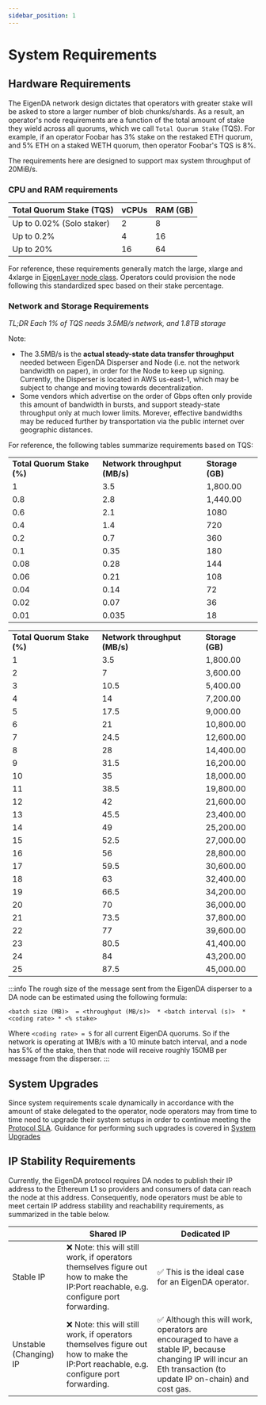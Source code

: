```yaml
---
sidebar_position: 1
---
```


# System Requirements

## Hardware Requirements

The EigenDA network design dictates that operators with greater stake will
be asked to store a larger number of blob chunks/shards. As a result, an operator's node requirements are a
function of the total amount of stake they wield across all quorums, which we
call `Total Quorum Stake` (TQS). For example, if an operator Foobar has 3% stake
on the restaked ETH quorum, and 5% ETH on a staked WETH quorum, then operator
Foobar's TQS is 8%.

The requirements here are designed to support max system throughput of 20MiB/s.

### CPU and RAM requirements

| Total Quorum Stake (TQS) | vCPUs |  RAM (GB)|
| ------------------------ | ----------------------- | -------------------- |
| Up to 0.02% (Solo staker)      | 2 | 8   |
| Up to 0.2%                     |  4 | 16        |
| Up to 20%                      |  16 | 64     |

For reference, these requirements generally match the large, xlarge and 4xlarge in [EigenLayer node class](https://docs.eigenlayer.xyz/eigenlayer/operator-guides/eigenlayer-node-classes#general-purpose-eigenlayer-node-classes). Operators could provision the node following this standardized spec based on their stake percentage.

### Network and Storage Requirements

*TL;DR Each 1% of TQS needs 3.5MB/s network, and 1.8TB storage*

Note:
* The 3.5MB/s is the **actual steady-state data transfer throughput** needed between EigenDA Disperser and Node (i.e. not the network bandwidth on paper), in order for the Node to keep up signing. Currently, the Disperser is located in AWS us-east-1, which may be subject to change and moving towards decentralization.
* Some vendors which advertise on the order of Gbps often only provide this amount of bandwidth in bursts, and support steady-state throughput only at much lower limits. Morever, effective bandwidths may be reduced further by transportation via the public internet over geographic distances.

For reference, the following tables summarize requirements based on TQS:

<table>
  <tr>
   <td><strong>Total Quorum Stake (%)</strong>
   </td>
   <td><strong>Network throughput (MB/s)</strong>
   </td>
   <td><strong>Storage (GB)</strong>
   </td>
  </tr>
  <tr>
   <td>1
   </td>
   <td>3.5
   </td>
   <td>1,800.00
   </td>
  </tr>
  <tr>
   <td>0.8
   </td>
   <td>2.8
   </td>
   <td>1,440.00
   </td>
  </tr>
  <tr>
   <td>0.6
   </td>
   <td>2.1
   </td>
   <td>1080
   </td>
  </tr>
  <tr>
   <td>0.4
   </td>
   <td>1.4
   </td>
   <td>720
   </td>
  </tr>
  <tr>
   <td>0.2
   </td>
   <td>0.7
   </td>
   <td>360
   </td>
  </tr>
  <tr>
   <td>0.1
   </td>
   <td>0.35
   </td>
   <td>180
   </td>
  </tr>
  <tr>
   <td>0.08
   </td>
   <td>0.28
   </td>
   <td>144
   </td>
  </tr>
  <tr>
   <td>0.06
   </td>
   <td>0.21
   </td>
   <td>108
   </td>
  </tr>
  <tr>
   <td>0.04
   </td>
   <td>0.14
   </td>
   <td>72
   </td>
  </tr>
  <tr>
   <td>0.02
   </td>
   <td>0.07
   </td>
   <td>36
   </td>
  </tr>
  <tr>
   <td>0.01
   </td>
   <td>0.035
   </td>
   <td>18
   </td>
  </tr>
</table>



<table>
  <tr>
   <td><strong>Total Quorum Stake (%)</strong>
   </td>
   <td><strong>Network throughput (MB/s)</strong>
   </td>
   <td><strong>Storage (GB)</strong>
   </td>
  </tr>
  <tr>
   <td>1
   </td>
   <td>3.5
   </td>
   <td>1,800.00
   </td>
  </tr>
  <tr>
   <td>2
   </td>
   <td>7
   </td>
   <td>3,600.00
   </td>
  </tr>
  <tr>
   <td>3
   </td>
   <td>10.5
   </td>
   <td>5,400.00
   </td>
  </tr>
  <tr>
   <td>4
   </td>
   <td>14
   </td>
   <td>7,200.00
   </td>
  </tr>
  <tr>
   <td>5
   </td>
   <td>17.5
   </td>
   <td>9,000.00
   </td>
  </tr>
  <tr>
   <td>6
   </td>
   <td>21
   </td>
   <td>10,800.00
   </td>
  </tr>
  <tr>
   <td>7
   </td>
   <td>24.5
   </td>
   <td>12,600.00
   </td>
  </tr>
  <tr>
   <td>8
   </td>
   <td>28
   </td>
   <td>14,400.00
   </td>
  </tr>
  <tr>
   <td>9
   </td>
   <td>31.5
   </td>
   <td>16,200.00
   </td>
  </tr>
  <tr>
   <td>10
   </td>
   <td>35
   </td>
   <td>18,000.00
   </td>
  </tr>
  <tr>
   <td>11
   </td>
   <td>38.5
   </td>
   <td>19,800.00
   </td>
  </tr>
  <tr>
   <td>12
   </td>
   <td>42
   </td>
   <td>21,600.00
   </td>
  </tr>
  <tr>
   <td>13
   </td>
   <td>45.5
   </td>
   <td>23,400.00
   </td>
  </tr>
  <tr>
   <td>14
   </td>
   <td>49
   </td>
   <td>25,200.00
   </td>
  </tr>
  <tr>
   <td>15
   </td>
   <td>52.5
   </td>
   <td>27,000.00
   </td>
  </tr>
  <tr>
   <td>16
   </td>
   <td>56
   </td>
   <td>28,800.00
   </td>
  </tr>
  <tr>
   <td>17
   </td>
   <td>59.5
   </td>
   <td>30,600.00
   </td>
  </tr>
  <tr>
   <td>18
   </td>
   <td>63
   </td>
   <td>32,400.00
   </td>
  </tr>
  <tr>
   <td>19
   </td>
   <td>66.5
   </td>
   <td>34,200.00
   </td>
  </tr>
  <tr>
   <td>20
   </td>
   <td>70
   </td>
   <td>36,000.00
   </td>
  </tr>
  <tr>
   <td>21
   </td>
   <td>73.5
   </td>
   <td>37,800.00
   </td>
  </tr>
  <tr>
   <td>22
   </td>
   <td>77
   </td>
   <td>39,600.00
   </td>
  </tr>
  <tr>
   <td>23
   </td>
   <td>80.5
   </td>
   <td>41,400.00
   </td>
  </tr>
  <tr>
   <td>24
   </td>
   <td>84
   </td>
   <td>43,200.00
   </td>
  </tr>
  <tr>
   <td>25
   </td>
   <td>87.5
   </td>
   <td>45,000.00
   </td>
  </tr>
</table>

:::info
The rough size of the message sent from the EigenDA disperser to a DA node can be estimated using the following formula:

```
<batch size (MB)>  = <throughput (MB/s)>  * <batch interval (s)>  * <coding rate> * <% stake>
```

Where `<coding rate> = 5` for all current EigenDA quorums. So if the network is operating at 1MB/s with a 10 minute batch interval, and a node has 5% of the stake, then that node will receive roughly 150MB per message from the disperser.
:::

## System Upgrades

Since system requirements scale dynamically in accordance with the amount of stake delegated to the operator, node operators may from time to time need to upgrade their system setups in order to continue meeting the [Protocol SLA](protocol-SLA/). Guidance for performing such upgrades is covered in [System Upgrades](../upgrades/system-upgrades/)

## IP Stability Requirements

Currently, the EigenDA protocol requires DA nodes to publish their IP address to the Ethereum L1 so providers and consumers of data can reach the node at this address. Consequently, node operators must be able to meet certain IP address stability and reachability requirements, as summarized in the table below.

|                        | Shared IP                                                                                                                           | Dedicated IP                                                                                                                                                     |
| ---------------------- | ----------------------------------------------------------------------------------------------------------------------------------- | ---------------------------------------------------------------------------------------------------------------------------------------------------------------- |
| Stable IP              | ❌ Note: this will still work, if operators themselves figure out how to make the IP:Port reachable, e.g. configure port forwarding. | ✅ This is the ideal case for an EigenDA operator.                                                                                                                |
| Unstable (Changing) IP | ❌ Note: this will still work, if operators themselves figure out how to make the IP:Port reachable, e.g. configure port forwarding. | ✅ Although this will work, operators are encouraged to have a stable IP, because changing IP will incur an Eth transaction (to update IP on-chain) and cost gas. |
